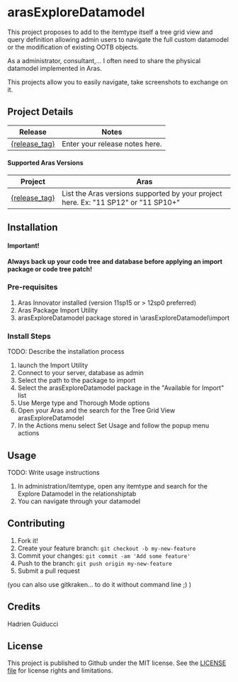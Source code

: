 # arasExploreDatamodel

This project proposes to add to the itemtype itself a tree grid view and query definition allowing admin users to navigate the full custom datamodel or the modification of existing OOTB objects.

As a administrator, consultant,... I often need to share the physical datamodel implemented in Aras.

This projects allow you to easily navigate, take screenshots to exchange on it.



## Project Details

Release | Notes
--------|--------
[{release_tag}](https://github.com/{username}/{repo_name}/releases/tag/{release_tag}) | Enter your release notes here.

#### Supported Aras Versions

Project | Aras
--------|------
[{release_tag}](https://github.com/{username}/{repo_name}/releases/tag/{release_tag}) | List the Aras versions supported by your project here. Ex: "11 SP12" or "11 SP10+"


## Installation

#### Important!
**Always back up your code tree and database before applying an import package or code tree patch!**

### Pre-requisites

1. Aras Innovator installed (version 11sp15 or > 12sp0 preferred)
2. Aras Package Import Utility
3. arasExploreDatamodel package stored in \arasExploreDatamodel\import

### Install Steps

TODO: Describe the installation process

1. launch the Import Utility
2. Connect to your server, database as admin
3. Select the path to the package to import
4. Select the arasExploreDatamodel package in the "Available for Import" list
5. Use Merge type and Thorough Mode options
6. Open your Aras and the search for the Tree Grid View arasExploreDatamodel
7. In the Actions menu select Set Usage and follow the popup menu actions


## Usage

TODO: Write usage instructions

1. In administration/itemtype, open any itemtype and search for the Explore Datamodel in the relationshiptab
2. You can navigate through your datamodel


## Contributing

1. Fork it!
2. Create your feature branch: `git checkout -b my-new-feature`
3. Commit your changes: `git commit -am 'Add some feature'`
4. Push to the branch: `git push origin my-new-feature`
5. Submit a pull request

(you can also use gitkraken... to do it without command line ;) )

## Credits
Hadrien Guiducci


## License
This project is published to Github under the MIT license. See the [LICENSE file](./LICENSE.md) for license rights and limitations.